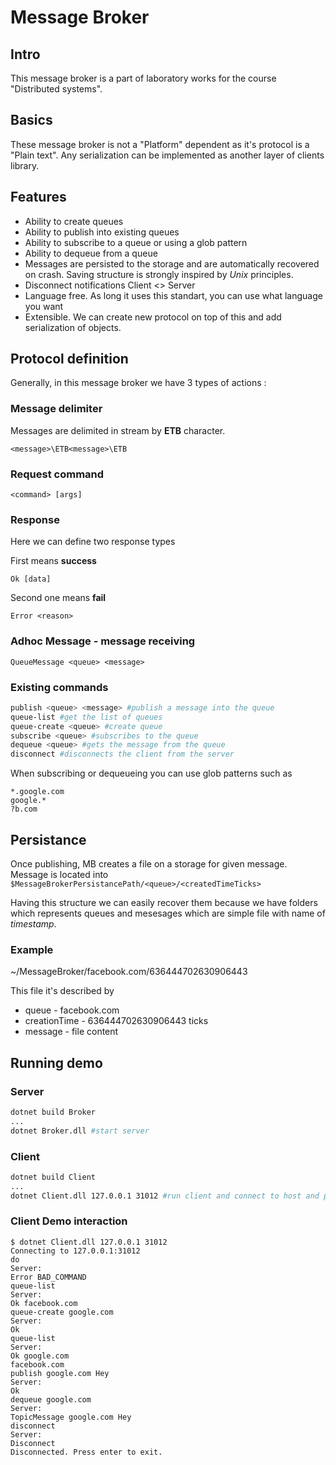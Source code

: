 # Message Broker

## Intro

This message broker is a part of laboratory works for the course "Distributed systems".

## Basics
These message broker is not a "Platform" dependent as it's protocol is a "Plain text". Any serialization can be implemented as another layer of clients library. 

## Features
* Ability to create queues
* Ability to publish into existing queues
* Ability to subscribe to a queue or using a glob pattern
* Ability to dequeue from a queue
* Messages are persisted to the storage and are automatically recovered on crash. Saving structure is strongly inspired by *Unix* principles.
* Disconnect notifications Client <> Server
* Language free. As long it uses this standart, you can use what language you want
* Extensible. We can create new protocol on top of this and add serialization of objects.

## Protocol definition

Generally, in this message broker we have 3 types of actions : 

### Message delimiter

Messages are delimited in stream by **ETB** character. 

```
<message>\ETB<message>\ETB
```

### Request command
```
<command> [args]
```

### Response
Here we can define two response types


First means **success**

```
Ok [data]
```

Second one means **fail**
```
Error <reason>
```


### Adhoc Message - message receiving
```
QueueMessage <queue> <message>
```


### Existing commands

```bash
publish <queue> <message> #publish a message into the queue
queue-list #get the list of queues
queue-create <queue> #create queue
subscribe <queue> #subscribes to the queue
dequeue <queue> #gets the message from the queue
disconnect #disconnects the client from the server
```

When subscribing or dequeueing you can use glob patterns such as
```
*.google.com
google.*
?b.com
```

## Persistance

Once publishing, MB creates a file on a storage for given message. Message is located into
``$MessageBrokerPersistancePath/<queue>/<createdTimeTicks>``

Having this structure we can easily recover them because we have folders which represents queues and mesesages which are simple file with name of *timestamp*.

### Example 
~/MessageBroker/facebook.com/636444702630906443

This file it's described by
* queue - facebook.com
* creationTime - 636444702630906443 ticks
* message - file content

## Running demo

### Server
```bash
dotnet build Broker
...
dotnet Broker.dll #start server
```

### Client
```bash
dotnet build Client
...
dotnet Client.dll 127.0.0.1 31012 #run client and connect to host and port
```

### Client Demo interaction
```
$ dotnet Client.dll 127.0.0.1 31012
Connecting to 127.0.0.1:31012
do
Server:
Error BAD_COMMAND
queue-list
Server:
Ok facebook.com
queue-create google.com
Server:
Ok
queue-list
Server:
Ok google.com
facebook.com
publish google.com Hey
Server:
Ok
dequeue google.com
Server:
TopicMessage google.com Hey
disconnect        
Server:
Disconnect
Disconnected. Press enter to exit.
```
